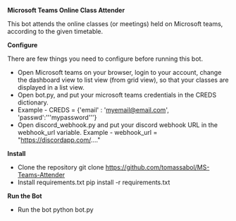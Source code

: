 **Microsoft Teams Online Class Attender**

This bot attends the online classes (or meetings) held on Microsoft teams, according to the given timetable.

**Configure**

There are few things you need to configure before running this bot.

- Open Microsoft teams on your browser, login to your account, change the dashboard view to list view (from grid view), so that your classes are displayed in a list view.
- Open bot.py, and put your microsoft teams credentials in the CREDS dictionary.
- Example - CREDS = {'email' : 'myemail@email.com', 'passwd':'''mypassword'''}
- Open discord_webhook.py and put your discord webhook URL in the webhook_url variable.
Example - webhook_url = "https://discordapp.com/...."

**Install**

- Clone the repository git clone https://github.com/tomassabol/MS-Teams-Attender
- Install requirements.txt pip install -r requirements.txt

**Run the Bot**

- Run the bot python bot.py
